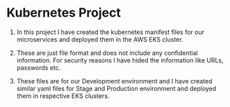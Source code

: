# Kubernetes Project

1. In this project I have created the kubernetes manifest files for our microservices and deployed them in the AWS EKS cluster.

2. These are just file format and does not include any confidential information. For security reasons I have hided the information like URLs, passwords etc.

3. These files are for our Development environment and I have created similar yaml files for Stage and Production environment and deployed them in respective EKS clusters.